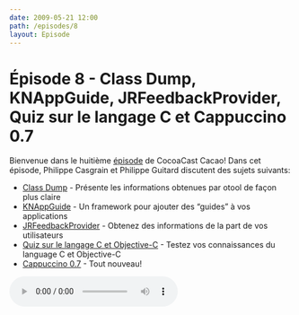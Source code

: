 ```yaml
---
date: 2009-05-21 12:00
path: /episodes/8
layout: Episode
---
```

# Épisode 8 - Class Dump, KNAppGuide, JRFeedbackProvider, Quiz sur le langage C et Cappuccino 0.7
<p>Bienvenue dans le huitième <a href="https://archive.org/download/cacaocast/cacaocast_8.mp3" title="CocoaCast Cacao Episode 8">épisode</a> de CocoaCast Cacao! Dans cet épisode, Philippe Casgrain et Philippe Guitard discutent des sujets suivants:</p>
<ul><li><a href="http://www.codethecode.com/projects/class-dump/" title="Class Dump">Class Dump</a> - Présente les informations obtenues par otool de façon plus claire</li>
<li><a href="http://www.kennettnet.co.uk/code/knappguide/" title="KNAppGuide">KNAppGuide</a> - Un framework pour ajouter des &ldquo;guides&rdquo; à vos applications</li>
<li><a href="http://github.com/rentzsch/jrfeedbackprovider" title="JRFeedbackProvider">JRFeedbackProvider</a> - Obtenez des informations de la part de vos utilisateurs</li>
<li><a href="http://classroomm.com/objective-c/index.php?board=57.0" title="Quiz sur le langage C et Objective-C">Quiz sur le langage C et Objective-C</a> - Testez vos connaissances du language C et Objective-C</li>
<li><a href="http://cappuccino.org/discuss/2009/05/20/cappuccino-07-now-available/" title="Cappuccino 0.7">Cappuccino 0.7</a> - Tout nouveau!</li>
</ul>
<p><audio controls><source src="https://archive.org/download/cacaocast/cacaocast_8.mp3" type="audio/mpeg"><source src="https://archive.org/download/cacaocast/cacaocast_8.mp3" type="audio/mp4">Votre navigateur ne supporte pas l'élément audio / Your browser does not support the audio element.</audio></p>
